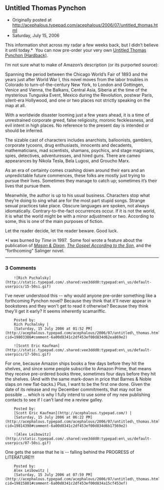 ## Untitled Thomas Pynchon

 * Originally posted at http://acephalous.typepad.com/acephalous/2006/07/untitled_thomas.html
 * Saturday, July 15, 2006



			

This information shot across my radar a few weeks back, but I didn’t
believe it until today.\*  You can now pre-order your very own [Untitled Thomas Pynchon (Hardback)](http://www.amazon.com/exec/obidos/ASIN/159420120X/diesekoschmar-20/).   

I’m not sure what to make of Amazon’s description (or its purported source):

Spanning the period between the Chicago World’s Fair of
1893 and the years just after World War I, this novel moves from the
labor troubles in Colorado to turn-of-the-century New York, to London
and Gottingen, Venice and Vienna, the Balkans, Central Asia, Siberia at
the time of the mysterious Tunguska Event, Mexico during the
Revolution, postwar Paris, silent-era Hollywood, and one or two places
not strictly speaking on the map at all.

With a worldwide disaster looming just a few years ahead, it is a
time of unrestrained corporate greed, false religiosity, moronic
fecklessness, and evil intent in high places. No reference to the
present day is intended or should be inferred.

The sizable cast of characters includes anarchists, balloonists,
gamblers, corporate tycoons, drug enthusiasts, innocents and decadents,
mathematicians, mad scientists, shamans, psychics, and stage magicians,
spies, detectives, adventuresses, and hired guns. There are cameo
appearances by Nikola Tesla, Bela Lugosi, and Groucho Marx.

As an era of certainty comes crashing down around their ears and an
unpredictable future commences, these folks are mostly just trying to
pursue their lives. Sometimes they manage to catch up; sometimes it’s
their lives that pursue them.

Meanwhile, the author is up to his usual business. Characters stop
what they’re doing to sing what are for the most part stupid songs.
Strange sexual practices take place. Obscure languages are spoken, not
always idiomatically. Contrary-to-the-fact occurrences occur. If it is
not the world, it is what the world might be with a minor adjustment or
two. According to some, this is one of the main purposes of fiction.

Let the reader decide, let the reader beware. Good luck.

\*I was burned by _Time_ in 1997.  Some fool wrote a feature about the publication of [_Mason & Dixon_](http://www.amazon.com/exec/obidos/ASIN/0312423209/diesekoschmar-20), [_The Gospel According to the Son_](http://www.amazon.com/exec/obidos/ASIN/0345434080/diesekoschmar-20), and the “forthcoming” Salinger novel. 

		

* * *

### 3 Comments 

		

                
[]()

	

		![Rich Puchalsky](http://static.typepad.com/.shared:vee3ddd0:typepad:en\_us/default-userpics/15-50si.gif)
	

	

		

I've never understood this -- why would anyone pre-order something like a forthcoming Pynchon novel?  Because they think that it'll never appear in bookstores and they won't get to read it otherwise?  Because they think they'll get it early?  It seems inherently scamariffic.

	

		Posted by:
		Rich Puchalsky |
		[Saturday, 15 July 2006 at 01:52 PM](http://acephalous.typepad.com/acephalous/2006/07/untitled\_thomas.html?cid=19803386#comment-6a00d8341c2df453ef00d834d62ea869e2)

[]()

	

		![Scott Eric Kaufman](http://static.typepad.com/.shared:vee3ddd0:typepad:en\_us/default-userpics/17-50si.gif)
	

	

		

For one, because Amazon ships books a few days before they hit the shelves, and since some people subscribe to Amazon Prime, that means they receive pre-ordered books three, sometimes four days before they hit the shelves.  (And with the same mark-down in price that Barnes & Noble slaps on new flat-backs.)  Plus, I want to be the first one done.  Given the date of its release and my December commitments, that may not be possible ... which is why I fully intend to use some of my new publishing contacts to see if I can't land me a review galley.  

	

		Posted by:
		[Scott Eric Kaufman](http://acephalous.typepad.com/) |
		[Saturday, 15 July 2006 at 06:22 PM](http://acephalous.typepad.com/acephalous/2006/07/untitled\_thomas.html?cid=19814398#comment-6a00d8341c2df453ef00d834d6b17569e2)

[]()

	

		![Alex Leibowitz](http://static.typepad.com/.shared:vee3ddd0:typepad:en\_us/default-userpics/07-50si.gif)
	

	

		

One gets the sense that he is -- falling behind the PROGRESS of LITERATURE!!!

	

		Posted by:
		Alex Leibowitz |
		[Saturday, 15 July 2006 at 07:59 PM](http://acephalous.typepad.com/acephalous/2006/07/untitled\_thomas.html?cid=19815801#comment-6a00d8341c2df453ef00d834a15cf453ef)

		

        